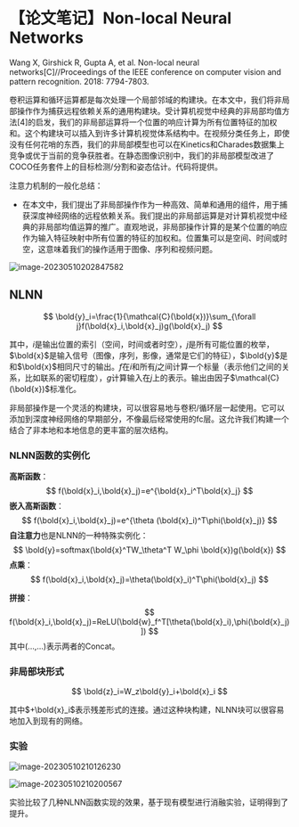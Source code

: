 # 【论文笔记】Non-local Neural Networks


Wang X, Girshick R, Gupta A, et al. Non-local neural networks[C]//Proceedings of the IEEE conference on computer vision and pattern recognition. 2018: 7794-7803.

卷积运算和循环运算都是每次处理一个局部邻域的构建块。在本文中，我们将非局部操作作为捕获远程依赖关系的通用构建块。受计算机视觉中经典的非局部均值方法[4]的启发，我们的非局部运算将一个位置的响应计算为所有位置特征的加权和。这个构建块可以插入到许多计算机视觉体系结构中。在视频分类任务上，即使没有任何花哨的东西，我们的非局部模型也可以在Kinetics和Charades数据集上竞争或优于当前的竞争获胜者。在静态图像识别中，我们的非局部模型改进了COCO任务套件上的目标检测/分割和姿态估计。代码将提供。

注意力机制的一般化总结：

- 在本文中，我们提出了非局部操作作为一种高效、简单和通用的组件，用于捕获深度神经网络的远程依赖关系。我们提出的非局部运算是对计算机视觉中经典的非局部均值运算的推广。直观地说，非局部操作计算的是某个位置的响应作为输入特征映射中所有位置的特征的加权和。位置集可以是空间、时间或时空，这意味着我们的操作适用于图像、序列和视频问题。

![image-20230510202847582](https://cdn.jsdelivr.net/gh/Catigeart/imgHost/img/dl/image-20230510202847582.png)

## NLNN

$$
\bold{y}_i=\frac{1}{\mathcal{C}(\bold{x})}\sum_{\forall j}f(\bold{x}_i,\bold{x}_j)g(\bold{x}_j)
$$

其中，$i$是输出位置的索引（空间，时间或者时空），$j$是所有可能位置的枚举，$\bold{x}$是输入信号（图像，序列，影像，通常是它们的特征），$\bold{y}$是和$\bold{x}$相同尺寸的输出。$f$在$i$和所有$j$之间计算一个标量（表示他们之间的关系，比如联系的密切程度），$g$计算输入在$j$上的表示。输出由因子$\mathcal{C}(\bold{x})$标准化。

非局部操作是一个灵活的构建块，可以很容易地与卷积/循环层一起使用。它可以添加到深度神经网络的早期部分，不像最后经常使用的fc层。这允许我们构建一个结合了非本地和本地信息的更丰富的层次结构。

### NLNN函数的实例化

**高斯函数**：
$$
f(\bold{x}_i,\bold{x}_j)=e^{\bold{x}_i^T\bold{x}_j}
$$
**嵌入高斯函数**：
$$
f(\bold{x}_i,\bold{x}_j)=e^{\theta (\bold{x}_i)^T\phi(\bold{x}_j)}
$$
**自注意力**也是NLNN的一种特殊实例化：
$$
\bold{y}=softmax(\bold{x}^TW_\theta^T W_\phi \bold{x})g(\bold{x})
$$
**点乘**：
$$
f(\bold{x}_i,\bold{x}_j)=\theta(\bold{x}_i)^T\phi(\bold{x}_j)
$$


**拼接**：
$$
f(\bold{x}_i,\bold{x}_j)=ReLU(\bold{w}_f^T[\theta(\bold{x}_i),\phi(\bold{x}_j)])
$$
其中(...,...)表示两者的Concat。

### 非局部块形式

$$
\bold{z}_i=W_z\bold{y}_i+\bold{x}_i
$$

其中$+\bold{x}_i$表示残差形式的连接。通过这种块构建，NLNN块可以很容易地加入到现有的网络。

### 实验

![image-20230510210126230](https://cdn.jsdelivr.net/gh/Catigeart/imgHost/img/dl/image-20230510210126230.png)

![image-20230510210200567](https://cdn.jsdelivr.net/gh/Catigeart/imgHost/img/dl/image-20230510210200567.png)

实验比较了几种NLNN函数实现的效果，基于现有模型进行消融实验，证明得到了提升。
